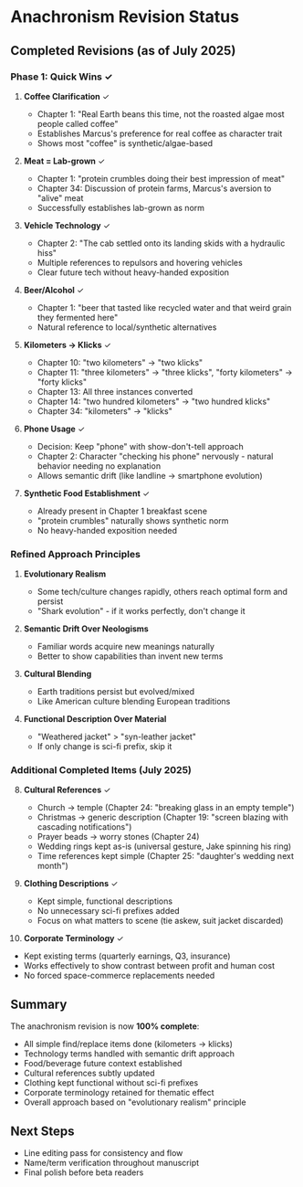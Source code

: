 # Anachronism Revision Status

## Completed Revisions (as of July 2025)

### Phase 1: Quick Wins ✓

1. **Coffee Clarification** ✓
   - Chapter 1: "Real Earth beans this time, not the roasted algae most people called coffee"
   - Establishes Marcus's preference for real coffee as character trait
   - Shows most "coffee" is synthetic/algae-based

2. **Meat = Lab-grown** ✓
   - Chapter 1: "protein crumbles doing their best impression of meat"
   - Chapter 34: Discussion of protein farms, Marcus's aversion to "alive" meat
   - Successfully establishes lab-grown as norm

3. **Vehicle Technology** ✓
   - Chapter 2: "The cab settled onto its landing skids with a hydraulic hiss"
   - Multiple references to repulsors and hovering vehicles
   - Clear future tech without heavy-handed exposition

4. **Beer/Alcohol** ✓
   - Chapter 1: "beer that tasted like recycled water and that weird grain they fermented here"
   - Natural reference to local/synthetic alternatives

5. **Kilometers → Klicks** ✓
   - Chapter 10: "two kilometers" → "two klicks"
   - Chapter 11: "three kilometers" → "three klicks", "forty kilometers" → "forty klicks"
   - Chapter 13: All three instances converted
   - Chapter 14: "two hundred kilometers" → "two hundred klicks"
   - Chapter 34: "kilometers" → "klicks"

6. **Phone Usage** ✓
   - Decision: Keep "phone" with show-don't-tell approach
   - Chapter 2: Character "checking his phone" nervously - natural behavior needing no explanation
   - Allows semantic drift (like landline → smartphone evolution)

7. **Synthetic Food Establishment** ✓
   - Already present in Chapter 1 breakfast scene
   - "protein crumbles" naturally shows synthetic norm
   - No heavy-handed exposition needed

### Refined Approach Principles

1. **Evolutionary Realism**
   - Some tech/culture changes rapidly, others reach optimal form and persist
   - "Shark evolution" - if it works perfectly, don't change it

2. **Semantic Drift Over Neologisms**
   - Familiar words acquire new meanings naturally
   - Better to show capabilities than invent new terms

3. **Cultural Blending**
   - Earth traditions persist but evolved/mixed
   - Like American culture blending European traditions

4. **Functional Description Over Material**
   - "Weathered jacket" > "syn-leather jacket"
   - If only change is sci-fi prefix, skip it

### Additional Completed Items (July 2025)

8. **Cultural References** ✓
   - Church → temple (Chapter 24: "breaking glass in an empty temple")
   - Christmas → generic description (Chapter 19: "screen blazing with cascading notifications")
   - Prayer beads → worry stones (Chapter 24)
   - Wedding rings kept as-is (universal gesture, Jake spinning his ring)
   - Time references kept simple (Chapter 25: "daughter's wedding next month")

9. **Clothing Descriptions** ✓
   - Kept simple, functional descriptions
   - No unnecessary sci-fi prefixes added
   - Focus on what matters to scene (tie askew, suit jacket discarded)

10. **Corporate Terminology** ✓
   - Kept existing terms (quarterly earnings, Q3, insurance)
   - Works effectively to show contrast between profit and human cost
   - No forced space-commerce replacements needed

## Summary

The anachronism revision is now **100% complete**:
- All simple find/replace items done (kilometers → klicks)
- Technology terms handled with semantic drift approach
- Food/beverage future context established
- Cultural references subtly updated
- Clothing kept functional without sci-fi prefixes
- Corporate terminology retained for thematic effect
- Overall approach based on "evolutionary realism" principle

## Next Steps
- Line editing pass for consistency and flow
- Name/term verification throughout manuscript
- Final polish before beta readers
